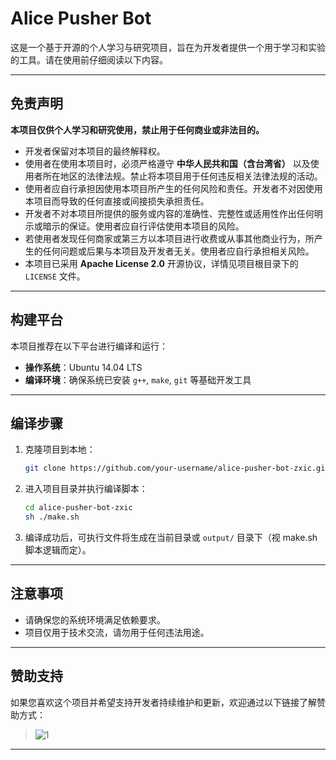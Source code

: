# Alice Pusher Bot

这是一个基于开源的个人学习与研究项目，旨在为开发者提供一个用于学习和实验的工具。请在使用前仔细阅读以下内容。

---

## 免责声明

**本项目仅供个人学习和研究使用，禁止用于任何商业或非法目的。**

- 开发者保留对本项目的最终解释权。
- 使用者在使用本项目时，必须严格遵守 **中华人民共和国（含台湾省）** 以及使用者所在地区的法律法规。禁止将本项目用于任何违反相关法律法规的活动。
- 使用者应自行承担因使用本项目所产生的任何风险和责任。开发者不对因使用本项目而导致的任何直接或间接损失承担责任。
- 开发者不对本项目所提供的服务或内容的准确性、完整性或适用性作出任何明示或暗示的保证。使用者应自行评估使用本项目的风险。
- 若使用者发现任何商家或第三方以本项目进行收费或从事其他商业行为，所产生的任何问题或后果与本项目及开发者无关。使用者应自行承担相关风险。
- 本项目已采用 **Apache License 2.0** 开源协议，详情见项目根目录下的 `LICENSE` 文件。

---

## 构建平台

本项目推荐在以下平台进行编译和运行：

- **操作系统**：Ubuntu 14.04 LTS
- **编译环境**：确保系统已安装 `g++`, `make`, `git` 等基础开发工具

---

## 编译步骤

1. 克隆项目到本地：
   ```bash
   git clone https://github.com/your-username/alice-pusher-bot-zxic.git
   ```

2. 进入项目目录并执行编译脚本：
   ```bash
   cd alice-pusher-bot-zxic
   sh ./make.sh
   ```

3. 编译成功后，可执行文件将生成在当前目录或 `output/` 目录下（视 make.sh 脚本逻辑而定）。

---

## 注意事项

- 请确保您的系统环境满足依赖要求。
- 项目仅用于技术交流，请勿用于任何违法用途。

---

## 赞助支持

如果您喜欢这个项目并希望支持开发者持续维护和更新，欢迎通过以下链接了解赞助方式：

> ![1](https://github.com/user-attachments/assets/1fcd4665-efd8-4f0e-a0d4-506e991b7b2f)

---
